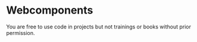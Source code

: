 # Webcomponents

You are free to use code in projects but not trainings or books without prior permission.
